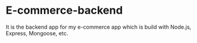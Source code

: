 # E-commerce-backend
It is the backend app for my e-commerce app which is build with Node.js, Express, Mongoose, etc.
